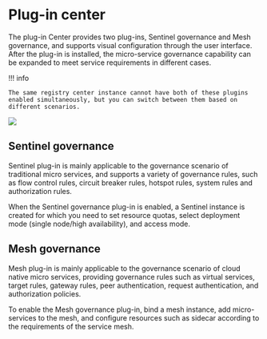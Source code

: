# Plug-in center

The plug-in Center provides two plug-ins, Sentinel governance and Mesh governance, and supports visual configuration through the user interface. After the plug-in is installed, the micro-service governance capability can be expanded to meet service requirements in different cases.

!!! info

    The same registry center instance cannot have both of these plugins enabled simultaneously, but you can switch between them based on different scenarios.

![](https://docs.daocloud.io/daocloud-docs-images/docs/en/docs/skoala/images/plugincenter01.png)

## Sentinel governance

Sentinel plug-in is mainly applicable to the governance scenario of traditional micro services, and supports a variety of governance rules, such as flow control rules, circuit breaker rules, hotspot rules, system rules and authorization rules.

When the Sentinel governance plug-in is enabled, a Sentinel instance is created for which you need to set resource quotas, select deployment mode (single node/high availability), and access mode.

## Mesh governance

Mesh plug-in is mainly applicable to the governance scenario of cloud native micro services, providing governance rules such as virtual services, target rules, gateway rules, peer authentication, request authentication, and authorization policies.

To enable the Mesh governance plug-in, bind a mesh instance, add micro-services to the mesh, and configure resources such as sidecar according to the requirements of the service mesh.
